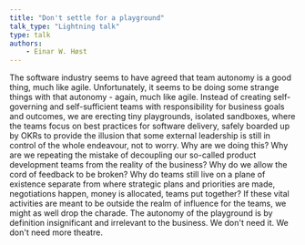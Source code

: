 ```yaml
---
title: "Don't settle for a playground"
talk_type: "Lightning talk"
type: talk
authors:
    - Einar W. Høst
---
```

The software industry seems to have agreed that team autonomy is a good thing, much like agile. Unfortunately, it seems to be doing some strange things with that autonomy - again, much like agile. Instead of creating self-governing and self-sufficient teams with responsibility for business goals and outcomes, we are erecting tiny playgrounds, isolated sandboxes, where the teams focus on best practices for software delivery, safely boarded up by OKRs to provide the illusion that some external leadership is still in control of the whole endeavour, not to worry. Why are we doing this? Why are we repeating the mistake of decoupling our so-called product development teams from the reality of the business? Why do we allow the cord of feedback to be broken? Why do teams still live on a plane of existence separate from where strategic plans and priorities are made, negotiations happen, money is allocated, teams put together? If these vital activities are meant to be outside the realm of influence for the teams, we might as well drop the charade. The autonomy of the playground is by definition insignificant and irrelevant to the business. We don't need it. We don't need more theatre.
